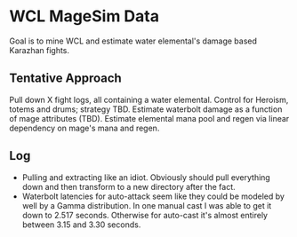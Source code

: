 # WCL MageSim Data

Goal is to mine WCL and estimate water elemental's damage based
Karazhan fights.

## Tentative Approach

Pull down X fight logs, all containing a water elemental.
Control for Heroism, totems and drums; strategy TBD. Estimate
waterbolt damage as a function of mage attributes (TBD). Estimate
elemental mana pool and regen via linear dependency on mage's mana
and regen.


## Log

- Pulling and extracting like an idiot. Obviously should pull everything down and then transform
    to a new directory after the fact.
- Waterbolt latencies for auto-attack seem like they could be modeled by well by a Gamma distribution.
    In one manual cast I was able to get it down to 2.517 seconds. Otherwise for auto-cast it's almost
    entirely between 3.15 and 3.30 seconds.
